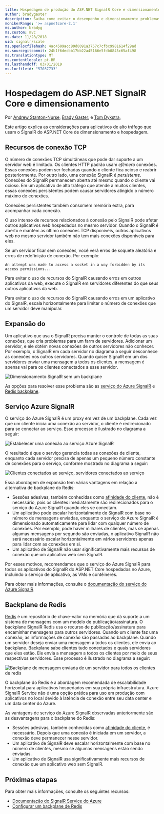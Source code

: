```yaml
---
title: Hospedagem de produção do ASP.NET SignalR Core e dimensionamento
author: bradygaster
description: Saiba como evitar o desempenho e dimensionamento problemas em aplicativos que usam o SignalR do ASP.NET Core.
monikerRange: '>= aspnetcore-2.1'
ms.author: bradyg
ms.custom: mvc
ms.date: 11/28/2018
uid: signalr/scale
ms.openlocfilehash: 4ac4509acc89d0091a3757c7cfbc9981614f29ad
ms.sourcegitcommit: 24b1f6decbb17bb22a45166e5fdb0845c65af498
ms.translationtype: MT
ms.contentlocale: pt-BR
ms.lasthandoff: 03/01/2019
ms.locfileid: "57037733"
---
```

# <a name="aspnet-core-signalr-hosting-and-scaling"></a>Hospedagem do ASP.NET SignalR Core e dimensionamento

Por [Andrew Stanton-Nurse](https://twitter.com/anurse), [Brady Gaster](https://twitter.com/bradygaster), e [Tom Dykstra](https://github.com/tdykstra),

Este artigo explica as considerações para aplicativos de alto tráfego que usam o SignalR do ASP.NET Core de dimensionamento e hospedagem.

## <a name="tcp-connection-resources"></a>Recursos de conexão TCP

O número de conexões TCP simultâneas que pode dar suporte a um servidor web é limitado. Os clientes HTTP padrão usam *efêmero* conexões. Essas conexões podem ser fechadas quando o cliente fica ocioso e reabrir posteriormente. Por outro lado, uma conexão SignalR é *persistente*. Conexões do SignalR permanecem aberta até mesmo quando o cliente vai ocioso. Em um aplicativo de alto tráfego que atende a muitos clientes, essas conexões persistentes podem causar servidores atingido o número máximo de conexões.

Conexões persistentes também consomem memória extra, para acompanhar cada conexão.

O uso intenso de recursos relacionados à conexão pelo SignalR pode afetar outros aplicativos web hospedados no mesmo servidor. Quando o SignalR é aberto e mantém as último conexões TCP disponíveis, outros aplicativos web no mesmo servidor também não tem mais conexões disponíveis para eles.

Se um servidor ficar sem conexões, você verá erros de soquete aleatória e erros de redefinição de conexão. Por exemplo:

```
An attempt was made to access a socket in a way forbidden by its access permissions...
```

Para evitar o uso de recursos do SignalR causando erros em outros aplicativos da web, execute o SignalR em servidores diferentes do que seus outros aplicativos da web.

Para evitar o uso de recursos do SignalR causando erros em um aplicativo do SignalR, escala horizontalmente para limitar o número de conexões que um servidor deve manipular.

## <a name="scale-out"></a>Expansão do

Um aplicativo que usa o SignalR precisa manter o controle de todas as suas conexões, que cria problemas para um farm de servidores. Adicionar um servidor, e ele obtém novas conexões de outros servidores não conhecer. Por exemplo, o SignalR em cada servidor no diagrama a seguir desconhece as conexões nos outros servidores. Quando quiser SignalR em um dos servidores enviar uma mensagem a todos os clientes, a mensagem é apenas vai para os clientes conectados a esse servidor.

![Dimensionamento SignalR sem um backplane](scale/_static/scale-no-backplane.png)

As opções para resolver esse problema são as [serviço do Azure SignalR](#azure-signalr-service) e [Redis backplane](#redis-backplane).

## <a name="azure-signalr-service"></a>Serviço Azure SignalR

O serviço do Azure SignalR é um proxy em vez de um backplane. Cada vez que um cliente inicia uma conexão ao servidor, o cliente é redirecionado para se conectar ao serviço. Esse processo é ilustrado no diagrama a seguir:

![Estabelecer uma conexão ao serviço Azure SignalR](scale/_static/azure-signalr-service-one-connection.png)

O resultado é que o serviço gerencia todas as conexões de cliente, enquanto cada servidor precisa de apenas um pequeno número constante de conexões para o serviço, conforme mostrado no diagrama a seguir:

![Clientes conectados ao serviço, servidores conectados ao serviço](scale/_static/azure-signalr-service-multiple-connections.png)

Essa abordagem de expansão tem várias vantagens em relação a alternativa de backplane do Redis:

* Sessões adesivas, também conhecidas como [afinidade do cliente](/iis/extensions/configuring-application-request-routing-arr/http-load-balancing-using-application-request-routing#step-3---configure-client-affinity), não é necessário, pois os clientes imediatamente são redirecionados para o serviço do Azure SignalR quando eles se conectam.
* Um aplicativo pode escalar horizontalmente de SignalR com base no número de mensagens enviadas, enquanto o serviço do Azure SignalR é dimensionado automaticamente para lidar com qualquer número de conexões. Por exemplo, pode haver milhares de clientes, mas se apenas algumas mensagens por segundo são enviadas, o aplicativo SignalR não será necessário escalar horizontalmente em vários servidores apenas para lidar com as conexões em si.
* Um aplicativo de SignalR não usar significativamente mais recursos de conexão que um aplicativo web sem SignalR.

Por esses motivos, recomendamos que o serviço do Azure SignalR para todos os aplicativos do SignalR do ASP.NET Core hospedados no Azure, incluindo o serviço de aplicativo, as VMs e contêineres.

Para obter mais informações, consulte o [documentação do serviço do Azure SignalR](/azure/azure-signalr/signalr-overview).

## <a name="redis-backplane"></a>Backplane de Redis

[Redis](https://redis.io/) é um repositório de chave-valor na memória que dá suporte a um sistema de mensagens com um modelo de publicação/assinatura. O backplane SignalR Redis usa o recurso de publicação/assinatura para encaminhar mensagens para outros servidores. Quando um cliente faz uma conexão, as informações de conexão são passadas ao backplane. Quando um servidor deseja enviar uma mensagem a todos os clientes, ele envia ao backplane. Backplane sabe clientes tudo conectados e quais servidores que eles estão. Ele envia a mensagem a todos os clientes por meio de seus respectivos servidores. Esse processo é ilustrado no diagrama a seguir:

![Backplane de mensagem enviada de um servidor para todos os clientes de redis](scale/_static/redis-backplane.png)

O backplane do Redis é a abordagem recomendada de escalabilidade horizontal para aplicativos hospedados em sua própria infraestrutura. Azure SignalR Service não é uma opção prática para uso em produção com aplicativos no local devido à latência de conexão entre seu data center e um data center do Azure.

As vantagens de serviço do Azure SignalR observadas anteriormente são as desvantagens para o backplane do Redis:

* Sessões adesivas, também conhecidas como [afinidade do cliente](/iis/extensions/configuring-application-request-routing-arr/http-load-balancing-using-application-request-routing#step-3---configure-client-affinity), é necessário. Depois que uma conexão é iniciada em um servidor, a conexão deve permanecer nesse servidor.
* Um aplicativo de SignalR deve escalar horizontalmente com base no número de clientes, mesmo se algumas mensagens estão sendo enviadas.
* Um aplicativo de SignalR usa significativamente mais recursos de conexão que um aplicativo web sem SignalR.

## <a name="next-steps"></a>Próximas etapas

Para obter mais informações, consulte os seguintes recursos:

* [Documentação do SignalR Service do Azure](/azure/azure-signalr/signalr-overview)
* [Configurar um backplane de Redis](xref:signalr/redis-backplane)
